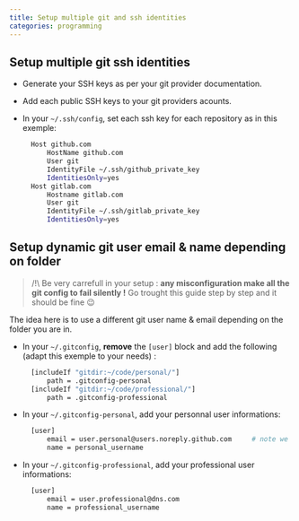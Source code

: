 ```yaml
---
title: Setup multiple git and ssh identities
categories: programming
---
```


## Setup multiple git ssh identities
* Generate your SSH keys as per your git provider documentation.
* Add each public SSH keys to your git providers acounts.
* In your `~/.ssh/config`, set each ssh key for each repository as in this exemple:

  ``` bash
	Host github.com
		HostName github.com
		User git
		IdentityFile ~/.ssh/github_private_key
		IdentitiesOnly=yes
	Host gitlab.com
		Hostname gitlab.com
		User git
		IdentityFile ~/.ssh/gitlab_private_key
		IdentitiesOnly=yes
  ```

## Setup dynamic git user email & name depending on folder

> /!\ Be very carrefull in your setup : **any misconfiguration make all the git config to fail silently !**
Go trought this guide step by step and it should be fine :wink:

The idea here is to use a different git user name & email depending on the folder you are in.

* In your `~/.gitconfig`, **remove** the `[user]` block and add the following (adapt this exemple to your needs) :

  ``` bash
	[includeIf "gitdir:~/code/personal/"]
		path = .gitconfig-personal
	[includeIf "gitdir:~/code/professional/"]
		path = .gitconfig-professional
  ```
* In your `~/.gitconfig-personal`, add your personnal user informations:

  ``` bash
	[user]
		email = user.personal@users.noreply.github.com     # note we use the noreply github mail
		name = personal_username
  ```
* In your `~/.gitconfig-professional`, add your professional user informations:

  ``` bash
	[user]
		email = user.professional@dns.com
		name = professional_username
  ```